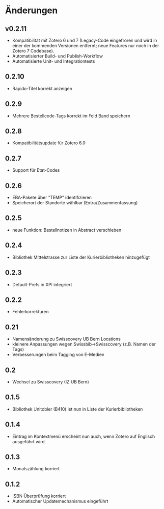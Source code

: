 # Änderungen


## v0.2.11
- Kompatibilität mit Zotero 6 und 7 (Legacy-Code eingefroren und wird in einer der kommenden Versionen entfernt; neue Features nur noch in der Zotero 7 Codebase).
- Automatisierter Build- und Publish-Workflow
- Automatisierte Unit- und Integrationtests

## 0.2.10
- Rapido-Titel korrekt anzeigen

## 0.2.9
- Mehrere Bestellcode-Tags korrekt im Feld Band speichern

## 0.2.8
- Kompatibilitätsupdate für Zotero 6.0

## 0.2.7
- Support für Etat-Codes

## 0.2.6
- EBA-Pakete über "TEMP" identifizieren
- Speicherort der Standorte wählbar (Extra/Zusammenfassung)

## 0.2.5
- neue Funktion: Bestellnotizen in Abstract verschieben

## 0.2.4
- Bibliothek Mittelstrasse zur Liste der Kurierbibliotheken hinzugefügt

## 0.2.3
- Default-Prefs in XPI integriert

## 0.2.2
- Fehlerkorrekturen

## 0.21
- Namensänderung zu Swisscovery UB Bern Locations
- kleinere Anpassungen wegen Swissbib->Swisscovery (z.B. Namen der Tags)
- Verbesserungen beim Tagging von E-Medien

## 0.2
- Wechsel zu Swisscovery (IZ UB Bern)

## 0.1.5

- Bibliothek Unitobler (B410) ist nun in Liste der Kurierbibliotheken

## 0.1.4

- Eintrag im Kontextmenü erscheint nun auch, wenn Zotero auf Englisch ausgeführt wird.


## 0.1.3

- Monatszählung korriert

## 0.1.2
- ISBN Überprüfung korriert
- Automatischer Updatemechanismus eingeführt
